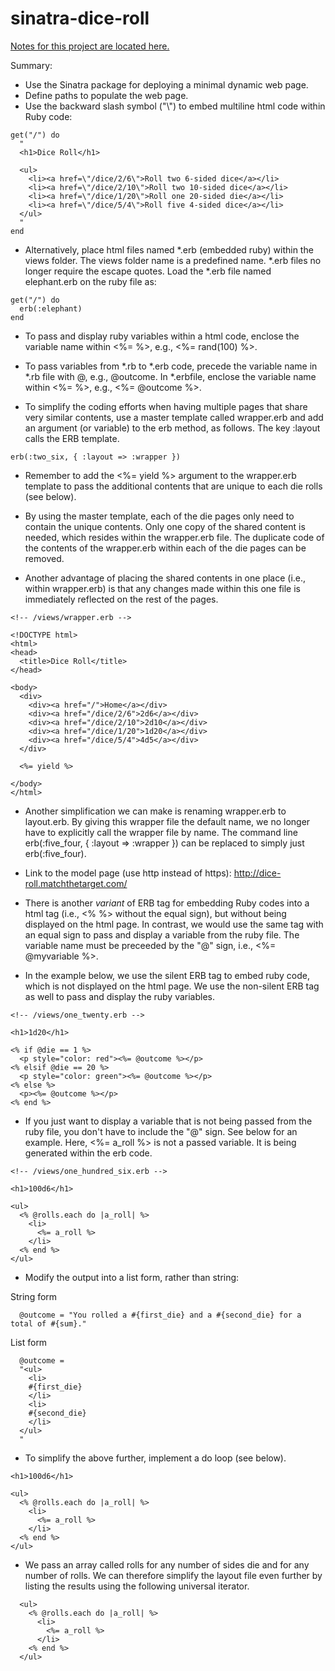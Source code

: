 # sinatra-dice-roll

[Notes for this project are located here.](https://learn.firstdraft.com/lessons/103)

Summary:

- Use the Sinatra package for deploying a minimal dynamic web page.
- Define paths to populate the web page.
- Use the backward slash symbol ("\\") to embed multiline html code within Ruby code:

```
get("/") do
  "
  <h1>Dice Roll</h1>
	
  <ul>
    <li><a href=\"/dice/2/6\">Roll two 6-sided dice</a></li>
    <li><a href=\"/dice/2/10\">Roll two 10-sided dice</a></li>
    <li><a href=\"/dice/1/20\">Roll one 20-sided die</a></li>
    <li><a href=\"/dice/5/4\">Roll five 4-sided dice</a></li>
  </ul>
  "
end
```

- Alternatively, place html files named *.erb (embedded ruby) within the views folder. The views folder name is a predefined name. *.erb files no longer require the escape quotes. Load the *.erb file named elephant.erb on the ruby file as:

```
get("/") do
  erb(:elephant)
end
```

- To pass and display ruby variables within a html code, enclose the variable name within <%= %>, e.g., <%= rand(100) %>.
- To pass variables from *.rb to *.erb code, precede the variable name in *.rb file with @, e.g., @outcome. In *.erbfile, enclose the variable name within <%= %>, e.g., <%= @outcome %>.   

- To simplify the coding efforts when having multiple pages that share very similar contents, use a master template called wrapper.erb and add an argument (or variable) to the erb method, as follows. The key :layout calls the ERB template.

```
erb(:two_six, { :layout => :wrapper })
```

- Remember to add the <%= yield %> argument to the wrapper.erb template to pass the additional contents that are unique to each die rolls (see below).

- By using the master template, each of the die pages only need to contain the unique contents. Only one copy of the shared content is needed, which resides within the wrapper.erb file. The duplicate code of the contents of the wrapper.erb within each of the die pages can be removed. 

- Another advantage of placing the shared contents in one place (i.e., within wrapper.erb) is that any changes made within this one file is immediately reflected on the rest of the pages. 

```
<!-- /views/wrapper.erb -->

<!DOCTYPE html>
<html>
<head>
  <title>Dice Roll</title>
</head>

<body>
  <div>
    <div><a href="/">Home</a></div>
    <div><a href="/dice/2/6">2d6</a></div>
    <div><a href="/dice/2/10">2d10</a></div>
    <div><a href="/dice/1/20">1d20</a></div>
    <div><a href="/dice/5/4">4d5</a></div>
  </div>

  <%= yield %>
	
</body>
</html>
```
- Another simplification we can make is renaming wrapper.erb to layout.erb. By giving this wrapper file the default name, we no longer have to explicitly call the wrapper file by name. The command line erb(:five_four, { :layout => :wrapper }) can be replaced to simply just erb(:five_four).  

- Link to the model page (use http instead of https): <a href="http://dice-roll.matchthetarget.com/" target="_blank"> http://dice-roll.matchthetarget.com/ </a>  

- There is another <i>variant</i> of ERB tag for embedding Ruby codes into a html tag (i.e., <% %> without the equal sign), but without being displayed on the html page. In contrast, we would use the same tag with an equal sign to pass and display a variable from the ruby file. The variable name must be preceeded by the "@" sign, i.e., <%= @myvariable %>.

- In the example below, we use the silent ERB tag to embed ruby code, which is not displayed on the html page. We use the non-silent ERB tag as well to pass and display the ruby variables. 

```
<!-- /views/one_twenty.erb -->

<h1>1d20</h1>

<% if @die == 1 %>
  <p style="color: red"><%= @outcome %></p>
<% elsif @die == 20 %>
  <p style="color: green"><%= @outcome %></p>
<% else %>
  <p><%= @outcome %></p>
<% end %>
```

- If you just want to display a variable that is not being passed from the ruby file, you don't have to include the "@" sign. See below for an example. Here, <%= a_roll %> is not a passed variable. It is being generated within the erb code.

```
<!-- /views/one_hundred_six.erb -->

<h1>100d6</h1>

<ul>
  <% @rolls.each do |a_roll| %>
    <li>
      <%= a_roll %>
    </li>
  <% end %>
</ul>
```

- Modify the output into a list form, rather than string:

String form
```
  @outcome = "You rolled a #{first_die} and a #{second_die} for a total of #{sum}."
```

List form
```
  @outcome = 
  "<ul>
    <li>
    #{first_die}
    </li>
    <li>
    #{second_die}
    </li>
  </ul>
  "
```

- To simplify the above further, implement a do loop (see below). 

```
<h1>100d6</h1>

<ul>
  <% @rolls.each do |a_roll| %>
    <li>
      <%= a_roll %>
    </li>
  <% end %>
</ul>
```

- We pass an array called rolls for any number of sides die and for any number of rolls. We can therefore simplify the layout file even further by listing the results using the following universal iterator.

```
  <ul>
    <% @rolls.each do |a_roll| %>
      <li>
        <%= a_roll %>
      </li>
    <% end %>
  </ul>
```
